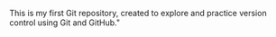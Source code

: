 This is my first Git repository, created to explore and practice version control using Git and GitHub."

<!--
**Rayid-Ul-Islam/Rayid-Ul-Islam** is a ✨ _special_ ✨ repository because its `README.md` (this file) appears on your GitHub profile.
Author - Rayid Ul Islam Shah

Here are some ideas to get you started:

- 🔭 I’m currently working on ...
- 🌱 I’m currently learning ...
- 👯 I’m looking to collaborate on ...
- 🤔 I’m looking for help with ...
- 💬 Ask me about ...
- 📫 How to reach me: ...
- 😄 Pronouns: ...
- ⚡ Fun fact: ...
-->

